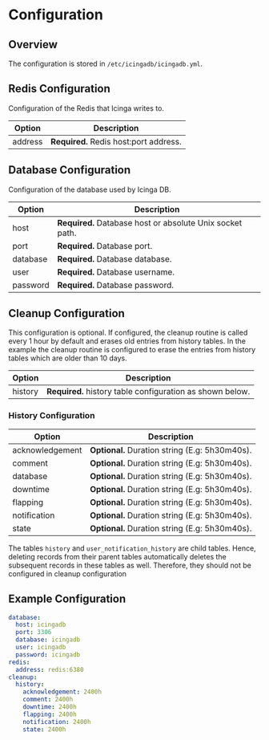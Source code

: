 # Configuration <a id="configuration"></a>

## Overview <a id="configuration-overview"></a>

The configuration is stored in `/etc/icingadb/icingadb.yml`.

## Redis Configuration <a id="configuration-redis"></a>

Configuration of the Redis that Icinga writes to.

Option                   | Description
-------------------------|-----------------------------------------------
address                  | **Required.** Redis host:port address.

## Database Configuration <a id="configuration-database"></a>

Configuration of the database used by Icinga DB.

Option                   | Description
-------------------------|-----------------------------------------------
host                     | **Required.** Database host or absolute Unix socket path.
port                     | **Required.** Database port.
database                 | **Required.** Database database.
user                     | **Required.** Database username.
password                 | **Required.** Database password.

## Cleanup Configuration

This configuration is optional. If configured, the cleanup routine is called every 1 hour by default and 
erases old entries from history tables. In the example the cleanup routine is configured to erase the entries from 
history tables which are older than 10 days.

Option                   | Description
-------------------------|-----------------------------------------------
history                  | **Required.** history table configuration as shown below.

### History Configuration
Option                   | Description
-------------------------|-----------------------------------------------
acknowledgement          | **Optional.** Duration string (E.g: 5h30m40s).
comment                  | **Optional.** Duration string (E.g: 5h30m40s).
database                 | **Optional.** Duration string (E.g: 5h30m40s).
downtime                 | **Optional.** Duration string (E.g: 5h30m40s).
flapping                 | **Optional.** Duration string (E.g: 5h30m40s).
notification             | **Optional.** Duration string (E.g: 5h30m40s).
state                    | **Optional.** Duration string (E.g: 5h30m40s).

The tables `history` and `user_notification_history` are child tables. Hence, deleting records from their parent tables
automatically deletes the subsequent records in these tables as well. Therefore, they should not be configured in 
cleanup configuration

## Example Configuration <a id="configuration-example"></a>

```yaml
database:
  host: icingadb
  port: 3306
  database: icingadb
  user: icingadb
  password: icingadb
redis:
  address: redis:6380
cleanup:
  history:
    acknowledgement: 2400h
    comment: 2400h
    downtime: 2400h
    flapping: 2400h
    notification: 2400h
    state: 2400h
```
